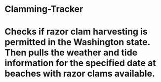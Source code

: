 # Clamming-Tracker
# Checks if razor clam harvesting is permitted in the Washington state. Then pulls the weather and tide information for the specified date at beaches with razor clams available.

